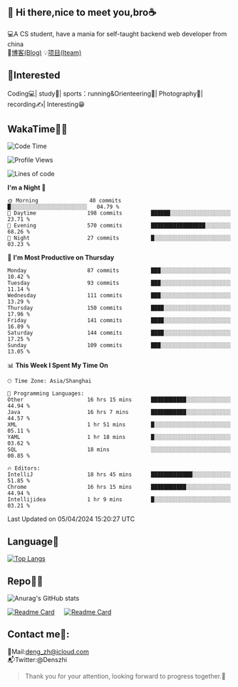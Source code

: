 👋 Hi there,nice to meet you,bro☕
---
💻A CS student, have a mania for self-taught backend web developer from china   
📌[博客(Blog)](https://github.com/HealUP/MyBlog)
💡[项目(Iteam)](https://healup.github.io/)

 <!-- waka-box start -->
 <!-- waka-box end -->
 
🧲**Interested**
--
Coding💻| study📖| sports：running&Orienteering🏃‍| Photography📸| recording✍️| Interesting😁

WakaTime👨‍💻
---
<!--START_SECTION:waka-->
![Code Time](http://img.shields.io/badge/Code%20Time-929%20hrs%2039%20mins-blue)

![Profile Views](http://img.shields.io/badge/Profile%20Views-2-blue)

![Lines of code](https://img.shields.io/badge/From%20Hello%20World%20I%27ve%20Written-205.0%20thousand%20lines%20of%20code-blue)

**I'm a Night 🦉** 

```text
🌞 Morning                40 commits          █░░░░░░░░░░░░░░░░░░░░░░░░   04.79 % 
🌆 Daytime                198 commits         ██████░░░░░░░░░░░░░░░░░░░   23.71 % 
🌃 Evening                570 commits         █████████████████░░░░░░░░   68.26 % 
🌙 Night                  27 commits          █░░░░░░░░░░░░░░░░░░░░░░░░   03.23 % 
```
📅 **I'm Most Productive on Thursday** 

```text
Monday                   87 commits          ███░░░░░░░░░░░░░░░░░░░░░░   10.42 % 
Tuesday                  93 commits          ███░░░░░░░░░░░░░░░░░░░░░░   11.14 % 
Wednesday                111 commits         ███░░░░░░░░░░░░░░░░░░░░░░   13.29 % 
Thursday                 150 commits         ████░░░░░░░░░░░░░░░░░░░░░   17.96 % 
Friday                   141 commits         ████░░░░░░░░░░░░░░░░░░░░░   16.89 % 
Saturday                 144 commits         ████░░░░░░░░░░░░░░░░░░░░░   17.25 % 
Sunday                   109 commits         ███░░░░░░░░░░░░░░░░░░░░░░   13.05 % 
```


📊 **This Week I Spent My Time On** 

```text
🕑︎ Time Zone: Asia/Shanghai

💬 Programming Languages: 
Other                    16 hrs 15 mins      ███████████░░░░░░░░░░░░░░   44.94 % 
Java                     16 hrs 7 mins       ███████████░░░░░░░░░░░░░░   44.57 % 
XML                      1 hr 51 mins        █░░░░░░░░░░░░░░░░░░░░░░░░   05.11 % 
YAML                     1 hr 18 mins        █░░░░░░░░░░░░░░░░░░░░░░░░   03.62 % 
SQL                      18 mins             ░░░░░░░░░░░░░░░░░░░░░░░░░   00.85 % 

🔥 Editors: 
IntelliJ                 18 hrs 45 mins      █████████████░░░░░░░░░░░░   51.85 % 
Chrome                   16 hrs 15 mins      ███████████░░░░░░░░░░░░░░   44.94 % 
Intellijidea             1 hr 9 mins         █░░░░░░░░░░░░░░░░░░░░░░░░   03.21 % 
```


 Last Updated on 05/04/2024 15:20:27 UTC
<!--END_SECTION:waka-->

Language🚀
---
[![Top Langs](https://github-readme-stats.vercel.app/api/top-langs/?username=HealUP&layout=compact&hide_border=true)](https://github.com/HealUP)

Repo🧑‍💻
---
![Anurag's GitHub stats](https://github-readme-stats.vercel.app/api?username=HealUP&count_private=true&show_icons=true&theme=gruvbox&hide_border=true) 

[![Readme Card](https://github-readme-stats.vercel.app/api/pin/?username=HealUP&repo=InternetEy&theme=transparent)](https://github.com/HealUP/InternetEy) &emsp;
[![Readme Card](https://github-readme-stats.vercel.app/api/pin/?username=HealUP&repo=CampusExperience&theme=transparent)](https://github.com/HealUP/CampusExperience)


Contact me📱:
---
📮Mail:deng_zh@icloud.com  
📬Twitter:@Denszhi  

> Thank you for your attention, looking forward to progress together.🎉

